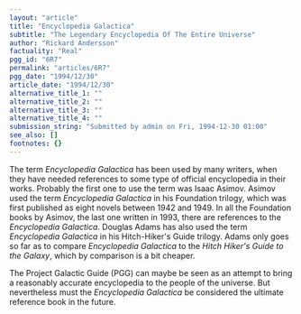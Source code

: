 ```yaml
---
layout: "article"
title: "Encyclopedia Galactica"
subtitle: "The Legendary Encyclopedia Of The Entire Universe"
author: "Rickard Andersson"
factuality: "Real"
pgg_id: "6R7"
permalink: "articles/6R7"
pgg_date: "1994/12/30"
article_date: "1994/12/30"
alternative_title_1: ""
alternative_title_2: ""
alternative_title_3: ""
alternative_title_4: ""
submission_string: "Submitted by admin on Fri, 1994-12-30 01:00"
see_also: []
footnotes: {}
---
```

<div>
<p>The term <em>Encyclopedia Galactica</em> has been used by many writers, when they have needed references to some type of official encyclopedia in their works. Probably the first one to use the term was Isaac Asimov. Asimov used the term <em>Encyclopedia Galactica</em> in his Foundation trilogy, which was first published as eight novels between 1942 and 1949. In all the Foundation books by Asimov, the last one written in 1993, there are references to the <em>Encyclopedia Galactica</em>. Douglas Adams has also used the term <em>Encyclopedia Galactica</em> in his Hitch-Hiker's Guide trilogy. Adams only goes so far as to compare <em>Encyclopedia Galactica</em> to the <em>Hitch Hiker's Guide to the Galaxy</em>, which by comparison is a bit cheaper.</p>
<p>The Project Galactic Guide (PGG) can maybe be seen as an attempt to bring a reasonably accurate encyclopedia to the people of the universe. But nevertheless must the <em>Encyclopedia Galactica</em> be considered the ultimate reference book in the future. <!--Amazon_CLS_IM_END--></p>
</div>

